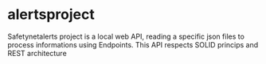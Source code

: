 # alertsproject
Safetynetalerts project is a local web API, reading a specific json files to process informations using Endpoints. This API respects SOLID princips and REST architecture
